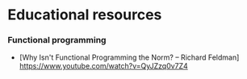 # Educational resources

### Functional programming
* [Why Isn't Functional Programming the Norm? – Richard Feldman] https://www.youtube.com/watch?v=QyJZzq0v7Z4
